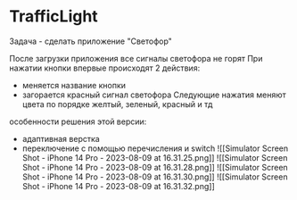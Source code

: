 #  TrafficLight


Задача - сделать приложение "Светофор"

После загрузки приложения все сигналы светофора не горят
При нажатии кнопки впервые происходят 2 действия:
- меняется название кнопки
- загорается красный сигнал светофора
Следующие нажатия меняют цвета по порядке желтый, зеленый, красный и тд

особенности решения этой версии:
- адаптивная верстка
- переключение с помощью перечисления и switch
![[Simulator Screen Shot - iPhone 14 Pro - 2023-08-09 at 16.31.25.png]]
![[Simulator Screen Shot - iPhone 14 Pro - 2023-08-09 at 16.31.28.png]]
![[Simulator Screen Shot - iPhone 14 Pro - 2023-08-09 at 16.31.30.png]]
![[Simulator Screen Shot - iPhone 14 Pro - 2023-08-09 at 16.31.32.png]]
